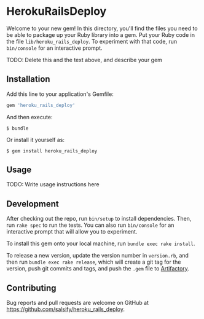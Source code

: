 # HerokuRailsDeploy

Welcome to your new gem! In this directory, you'll find the files you need to be
able to package up your Ruby library into a gem. Put your Ruby code in the file
`lib/heroku_rails_deploy`. To experiment with that code, run 
`bin/console` for an interactive prompt.

TODO: Delete this and the text above, and describe your gem

## Installation

Add this line to your application's Gemfile:

```ruby
gem 'heroku_rails_deploy'
```

And then execute:

    $ bundle

Or install it yourself as:

    $ gem install heroku_rails_deploy

## Usage

TODO: Write usage instructions here

## Development

After checking out the repo, run `bin/setup` to install dependencies. Then,
run `rake spec` to run the tests. You can also run `bin/console` for an
interactive prompt that will allow you to experiment.

To install this gem onto your local machine, run `bundle exec rake install`. 

To release a new version, update the version number in `version.rb`, and then
run `bundle exec rake release`, which will create a git tag for the version,
push git commits and tags, and push the `.gem` file to
[Artifactory](https://gems.salsify.com).

## Contributing

Bug reports and pull requests are welcome on GitHub at
https://github.com/salsify/heroku_rails_deploy.
